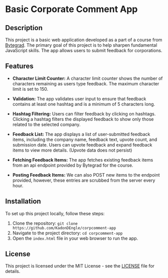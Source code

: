 # Basic Corporate Comment App

## Description
This project is a basic web application developed as a part of a course from [Bytegrad](http://bytegrad.com). The primary goal of this project is to help sharpen fundamental JavaScript skills. The app allows users to submit feedback for corporations.


## Features
- **Character Limit Counter:** A character limit counter shows the number of characters remaining as users type feedback. The maximum character limit is set to 150.

- **Validation:** The app validates user input to ensure that feedback contains at least one hashtag and is a minimum of 5 characters long.

- **Hashtag Filtering:** Users can filter feedback by clicking on hashtags. Clicking a hashtag filters the displayed feedback to show only those related to the selected company.

- **Feedback List:** The app displays a list of user-submitted feedback items, including the company name, feedback text, upvote count, and submission date. Users can upvote feedback and expand feedback items to view more details. (Upvote data does not persist)

- **Fetching Feedback Items:** The app fetches existing feedback items from an api endpoint provided by Bytegrad for the course.

- **Posting Feedback Items:** We can also POST new items to the endpoint provided, however, these entries are scrubbed from the server every hour.


## Installation
To set up this project locally, follow these steps: 

1. Clone the repository: `git clone https://github.com/KadonDEngle/corpcomment-app`
2. Navigate to the project directory: `cd corpcomment-app`
3. Open the `index.html` file in your web browser to run the app.


## License
This project is licensed under the MIT License - see the [LICENSE](LICENSE.txt) file for details.